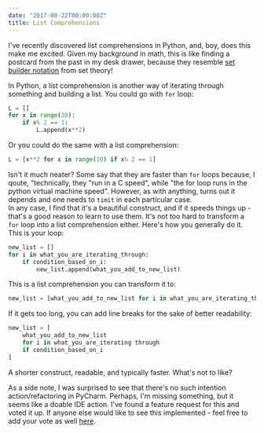 ```yaml
---
date: "2017-08-22T00:00:00Z"
title: List Comprehensions
---
```


I've recently discovered list comprehensions in Python, and, boy, does this make me excited.
Given my background in math, this is like finding a postcard from the past in my desk drawer, because they resemble [set builder notation](https://en.wikipedia.org/wiki/Set-builder_notation) from set theory! 

In Python, a list comprehension is another way of iterating through something and building a list. 
You could go with `for` loop:

```python
L = []
for x in range(10):
    if x% 2 == 1:
        L.append(x**2)
```
Or you could do the same with a list comprehension:

```python
L = [x**2 for x in range(10) if x% 2 == 1]
```

Isn't it much neater? Some say that they are faster than `for` loops because, I qoute, "technically, 
they "run in a C speed", while "the for loop runs in the python virtual machine speed".
However, as with anything, turns out it depends and one needs to `timit` in each particular case.  
In any case, I find that it's a beautiful construct, and if it speeds things up - that's a good reason to learn to use them. 
It's not too hard to transform a `for` loop into a list comprehension either. 
Here's how you generally do it.
This is your loop:

```python
new_list = []
for i in what_you_are_iterating_through:
    if condition_based_on_i:
        new_list.append(what_you_add_to_new_list)
```
This is a list comprehension you can transform it to:
```python
new_list = [what_you_add_to_new_list for i in what_you_are_iterating_through if condition_based_on_i]
```

If it gets too long, you can add line breaks for the sake of better readability:
```python
new_list = [
	what_you_add_to_new_list 
	for i in what_you_are_iterating through
	if condition_based_on_i
]
```
 
A shorter construct, readable, and typically faster. What's not to like?  

As a side note, I was surprised to see that there's no such intention action/refactoring in PyCharm. 
Perhaps, I'm missing something, but it seems like a doable IDE action. 
I've found a feature request for this and voted it up. 
If anyone else would like to see this implemented - feel free to add your vote as well [here](
https://youtrack.jetbrains.com/issue/PY-23018). 